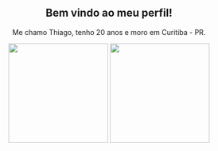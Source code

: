 <div align="center">
  <h2> Bem vindo ao meu perfil!</h1>

  Me chamo Thiago, tenho 20 anos e moro em Curitiba - PR.

  <img height="200px" src="https://github-readme-stats.vercel.app/api/top-langs/?username=ThiagoIanuch&langs_count=10&theme=great-gatsby&layout=compact"> 
  <img height="200px" src="https://github-readme-stats.vercel.app/api?username=ThiagoIanuch&theme=great-gatsby&show_icons=true"> 
</div>
